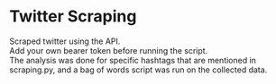 # Twitter Scraping

Scraped twitter using the API.<br>
Add your own bearer token before running the script.<br>
The analysis was done for specific hashtags that are mentioned in scraping.py, and a bag of words script was run on the collected data.
